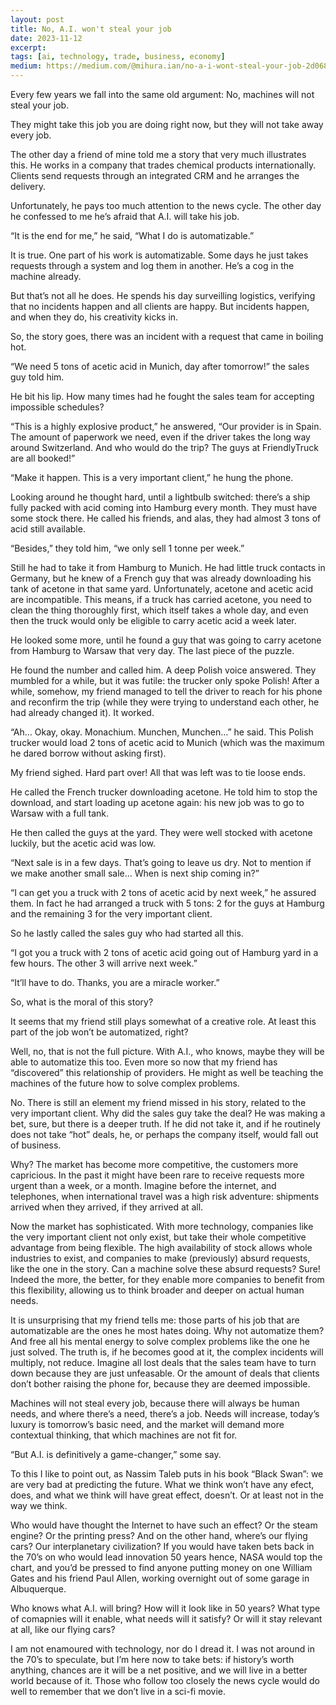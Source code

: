 ```yaml
---
layout: post
title: No, A.I. won't steal your job
date: 2023-11-12
excerpt:
tags: [ai, technology, trade, business, economy]
medium: https://medium.com/@mihura.ian/no-a-i-wont-steal-your-job-2d068dd5c128
---
```


Every few years we fall into the same old argument: No, machines will not steal your job.

They might take this job you are doing right now, but they will not take away every job.

The other day a friend of mine told me a story that very much illustrates this. He works in a company that trades chemical products internationally. Clients send requests through an integrated CRM and he arranges the delivery.

Unfortunately, he pays too much attention to the news cycle. The other day he confessed to me he’s afraid that A.I. will take his job.

“It is the end for me,” he said, “What I do is automatizable.”

It is true. One part of his work is automatizable. Some days he just takes requests through a system and log them in another. He’s a cog in the machine already.

But that’s not all he does. He spends his day surveilling logistics, verifying that no incidents happen and all clients are happy. But incidents happen, and when they do, his creativity kicks in.

So, the story goes, there was an incident with a request that came in boiling hot.

“We need 5 tons of acetic acid in Munich, day after tomorrow!” the sales guy told him.

He bit his lip. How many times had he fought the sales team for accepting impossible schedules?

“This is a highly explosive product,” he answered, “Our provider is in Spain. The amount of paperwork we need, even if the driver takes the long way around Switzerland. And who would do the trip? The guys at FriendlyTruck are all booked!”

“Make it happen. This is a very important client,” he hung the phone.

Looking around he thought hard, until a lightbulb switched: there’s a ship fully packed with acid coming into Hamburg every month. They must have some stock there. He called his friends, and alas, they had almost 3 tons of acid still available.

“Besides,” they told him, “we only sell 1 tonne per week.”

Still he had to take it from Hamburg to Munich. He had little truck contacts in Germany, but he knew of a French guy that was already downloading his tank of acetone in that same yard. Unfortunately, acetone and acetic acid are incompatible. This means, if a truck has carried acetone, you need to clean the thing thoroughly first, which itself takes a whole day, and even then the truck would only be eligible to carry acetic acid a week later.

He looked some more, until he found a guy that was going to carry acetone from Hamburg to Warsaw that very day. The last piece of the puzzle.

He found the number and called him. A deep Polish voice answered. They mumbled for a while, but it was futile: the trucker only spoke Polish! After a while, somehow, my friend managed to tell the driver to reach for his phone and reconfirm the trip (while they were trying to understand each other, he had already changed it). It worked.

“Ah… Okay, okay. Monachium. Munchen, Munchen…” he said. This Polish trucker would load 2 tons of acetic acid to Munich (which was the maximum he dared borrow without asking first).

My friend sighed. Hard part over! All that was left was to tie loose ends.

He called the French trucker downloading acetone. He told him to stop the download, and start loading up acetone again: his new job was to go to Warsaw with a full tank.

He then called the guys at the yard. They were well stocked with acetone luckily, but the acetic acid was low.

“Next sale is in a few days. That’s going to leave us dry. Not to mention if we make another small sale… When is next ship coming in?”

“I can get you a truck with 2 tons of acetic acid by next week,” he assured them. In fact he had arranged a truck with 5 tons: 2 for the guys at Hamburg and the remaining 3 for the very important client.

So he lastly called the sales guy who had started all this.

“I got you a truck with 2 tons of acetic acid going out of Hamburg yard in a few hours. The other 3 will arrive next week.”

“It’ll have to do. Thanks, you are a miracle worker.”

So, what is the moral of this story?

It seems that my friend still plays somewhat of a creative role. At least this part of the job won’t be automatized, right?

Well, no, that is not the full picture. With A.I., who knows, maybe they will be able to automatize this too. Even more so now that my friend has “discovered” this relationship of providers. He might as well be teaching the machines of the future how to solve complex problems.

No. There is still an element my friend missed in his story, related to the very important client. Why did the sales guy take the deal? He was making a bet, sure, but there is a deeper truth. If he did not take it, and if he routinely does not take “hot” deals, he, or perhaps the company itself, would fall out of business.

Why? The market has become more competitive, the customers more capricious. In the past it might have been rare to receive requests more urgent than a week, or a month. Imagine before the internet, and telephones, when international travel was a high risk adventure: shipments arrived when they arrived, if they arrived at all.

Now the market has sophisticated. With more technology, companies like the very important client not only exist, but take their whole competitive advantage from being flexible. The high availability of stock allows whole industries to exist, and companies to make (previously) absurd requests, like the one in the story. Can a machine solve these absurd requests? Sure! Indeed the more, the better, for they enable more companies to benefit from this flexibility, allowing us to think broader and deeper on actual human needs.

It is unsurprising that my friend tells me: those parts of his job that are automatizable are the ones he most hates doing. Why not automatize them? And free all his mental energy to solve complex problems like the one he just solved. The truth is, if he becomes good at it, the complex incidents will multiply, not reduce. Imagine all lost deals that the sales team have to turn down because they are just unfeasable. Or the amount of deals that clients don’t bother raising the phone for, because they are deemed impossible.

Machines will not steal every job, because there will always be human needs, and where there’s a need, there’s a job. Needs will increase, today’s luxury is tomorrow’s basic need, and the market will demand more contextual thinking, that which machines are not fit for.

“But A.I. is definitively a game-changer,” some say.

To this I like to point out, as Nassim Taleb puts in his book “Black Swan”: we are very bad at predicting the future. What we think won’t have any efect, does, and what we think will have great effect, doesn’t. Or at least not in the way we think.

Who would have thought the Internet to have such an effect? Or the steam engine? Or the printing press? And on the other hand, where’s our flying cars? Our interplanetary civilization? If you would have taken bets back in the 70’s on who would lead innovation 50 years hence, NASA would top the chart, and you’d be pressed to find anyone putting money on one William Gates and his friend Paul Allen, working overnight out of some garage in Albuquerque.

Who knows what A.I. will bring? How will it look like in 50 years? What type of comapnies will it enable, what needs will it satisfy? Or will it stay relevant at all, like our flying cars?

I am not enamoured with technology, nor do I dread it. I was not around in the 70’s to speculate, but I’m here now to take bets: if history’s worth anything, chances are it will be a net positive, and we will live in a better world because of it. Those who follow too closely the news cycle would do well to remember that we don’t live in a sci-fi movie.